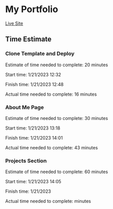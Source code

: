 # My Portfolio

[Live Site](https://matt-austin.netlify.app/)

## Time Estimate

### Clone Template and Deploy

Estimate of time needed to complete: 20 minutes

Start time: 1/21/2023 12:32

Finish time: 1/21/2023 12:48

Actual time needed to complete: 16 minutes

### About Me Page

Estimate of time needed to complete: 30 minutes

Start time: 1/21/2023 13:18

Finish time: 1/21/2023 14:01

Actual time needed to complete: 43 minutes

### Projects Section

Estimate of time needed to complete: 60 minutes

Start time: 1/21/2023 14:05

Finish time: 1/21/2023 

Actual time needed to complete:  minutes
